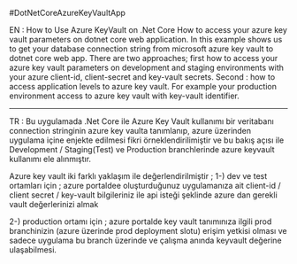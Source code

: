 #DotNetCoreAzureKeyVaultApp

EN : How to Use Azure KeyVault on .Net Core 
How to access your azure key vault parameters on dotnet core web application. In this example shows us to get your database
connection string from microsoft azure key vault to dotnet core web app. There are two approaches;
first how to access your azure key vault  parameters on development and staging environments with your azure client-id, client-secret and key-vault secrets.
Second : how to access application levels to azure key vault. For example your production environment access to azure key vault 
with key-vault identifier.

------------------------------------------------------------
TR : Bu uygulamada .Net Core ile Azure Key Vault kullanımı bir veritabanı connection stringinin azure key vaulta tanımlanıp,
azure üzerinden uygulama içine enjekte edilmesi fikri örneklendirilimiştir ve bu bakış açısı ile Development / Staging(Test) 
ve Production branchlerinde azure keyvault kullanımı ele alınmıştır.

Azure key vault iki farklı yaklaşım ile değerlendirilmiştir ; 
1-) dev ve test ortamları için ; azure portaldee oluşturduğunuz uygulamanıza ait 
client-id / client secret  / key-vault bilgileriniz ile api isteği şeklinde azure dan gerekli vault değerlerinizi almak 

2-) production ortamı için ; azure portalde key vault tanımınıza ilgili prod branchinizin (azure üzerinde prod deployment slotu) 
erişim yetkisi olması ve sadece uygulama bu branch üzerinde ve çalışma anında keyvault değerine ulaşabilmesi. 


